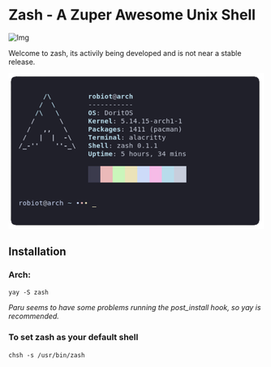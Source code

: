 # Zash - A Zuper Awesome Unix Shell
 ![Img](https://img.shields.io/aur/version/zash)
 
Welcome to zash, its activily being developed and is not near a stable release.

![Example](https://raw.githubusercontent.com/robiot/zash/main/img/example.png)

## Installation
### Arch:
```
yay -S zash
```
*Paru seems to have some problems running the post_install hook, so yay is recommended.*

### To set zash as your default shell
```
chsh -s /usr/bin/zash
```

